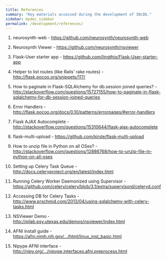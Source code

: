 ```yaml
---
title: References
summary: "Key materials accessed during the development of INcDb."
sidebar: mydoc_sidebar
permalink: /development/references/
---
```


1. neurosynth-web - <https://github.com/neurosynth/neurosynth-web>

2. Neurosynth Viewer - <https://github.com/neurosynth/nsviewer>

3. Flask-User starter app - <https://github.com/lingthio/Flask-User-starter-app>

4. Helper to list routes (like Rails' rake routes) - <http://flask.pocoo.org/snippets/117/>

5. How to paginate in Flask-SQLAlchemy for db.session joined queries? - <http://stackoverflow.com/questions/15727155/how-to-paginate-in-flask-sqlalchemy-for-db-session-joined-queries>

6. Error Handlers - <http://flask.pocoo.org/docs/0.10/patterns/errorpages/#error-handlers>

7. Flask AJAX Autocomplete - <http://stackoverflow.com/questions/15310644/flask-ajax-autocomplete>

8. flask-multi-upload - <https://github.com/kirsle/flask-multi-upload>

9. How to unzip file in Python on all OSes? - <http://stackoverflow.com/questions/12886768/how-to-unzip-file-in-python-on-all-oses>

10. Setting up Celery Task Queue - <http://docs.celeryproject.org/en/latest/index.html>

11. Running Celery Worker Daemonized using Supervisor - <https://github.com/celery/celery/blob/3.1/extra/supervisord/celeryd.conf>

12. Accessing DB for Celery Tasks - <http://www.prschmid.com/2013/04/using-sqlalchemy-with-celery-tasks.html>

13. NSViewer Demo - <http://pilab.psy.utexas.edu/demos/nsviewer/index.html>

14. AFNI install guide - <https://afni.nimh.nih.gov/.../html/linux_inst_basic.html>

15. Nipype AFNI interface - <http://nipy.org/.../nipype.interfaces.afni.preprocess.html>